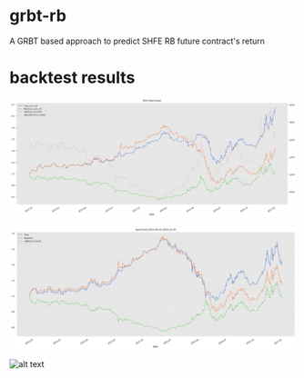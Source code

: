 # grbt-rb
A GRBT based approach to predict SHFE RB future contract's return 

# backtest results


![alt text](pic/Short.png)


![alt text](pic/Short2.png)


![alt text](https://github.com/DieterFishLi/grbt-rb/blob/b487543d9783e9ea8080ec412db2a09b5bc98407/pic/AutoTuned%202013-09-04_2021-03-26.png)

